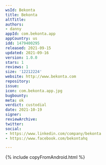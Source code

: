 ```yaml
---
wsId: Bekonta
title: Bekonta
altTitle: 
authors:
- danny
appId: com.bekonta.app
appCountry: us
idd: 1479400295
released: 2021-09-15
updated: 2021-09-16
version: 1.0.0
stars: 1
reviews: 1
size: '12212224'
website: http://www.bekonta.com
repository: 
issue: 
icon: com.bekonta.app.jpg
bugbounty: 
meta: ok
verdict: custodial
date: 2021-10-19
signer: 
reviewArchive: 
twitter: 
social:
- https://www.linkedin.com/company/bekonta
- https://www.facebook.com/bekontahq

---
```


{% include copyFromAndroid.html %}
